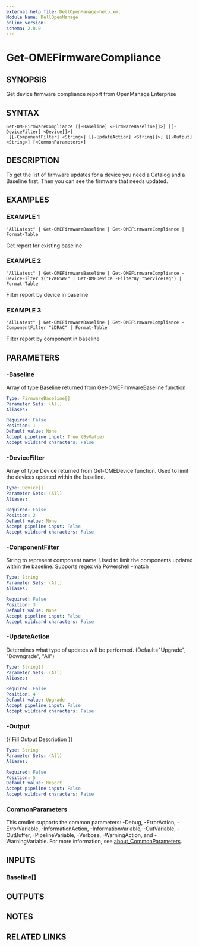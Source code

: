 ```yaml
---
external help file: DellOpenManage-help.xml
Module Name: DellOpenManage
online version:
schema: 2.0.0
---
```


# Get-OMEFirmwareCompliance

## SYNOPSIS
Get device firmware compliance report from OpenManage Enterprise

## SYNTAX

```
Get-OMEFirmwareCompliance [[-Baseline] <FirmwareBaseline[]>] [[-DeviceFilter] <Device[]>]
 [[-ComponentFilter] <String>] [[-UpdateAction] <String[]>] [[-Output] <String>] [<CommonParameters>]
```

## DESCRIPTION
To get the list of firmware updates for a device you need a Catalog and a Baseline first.
Then you can see the firmware that needs updated.

## EXAMPLES

### EXAMPLE 1
```
"AllLatest" | Get-OMEFirmwareBaseline | Get-OMEFirmwareCompliance | Format-Table
```

Get report for existing baseline

### EXAMPLE 2
```
"AllLatest" | Get-OMEFirmwareBaseline | Get-OMEFirmwareCompliance -DeviceFilter $("FVKGSWZ" | Get-OMEDevice -FilterBy "ServiceTag") | Format-Table
```

Filter report by device in baseline

### EXAMPLE 3
```
"AllLatest" | Get-OMEFirmwareBaseline | Get-OMEFirmwareCompliance -ComponentFilter "iDRAC" | Format-Table
```

Filter report by component in baseline

## PARAMETERS

### -Baseline
Array of type Baseline returned from Get-OMEFirmwareBaseline function

```yaml
Type: FirmwareBaseline[]
Parameter Sets: (All)
Aliases:

Required: False
Position: 1
Default value: None
Accept pipeline input: True (ByValue)
Accept wildcard characters: False
```

### -DeviceFilter
Array of type Device returned from Get-OMEDevice function.
Used to limit the devices updated within the baseline.

```yaml
Type: Device[]
Parameter Sets: (All)
Aliases:

Required: False
Position: 2
Default value: None
Accept pipeline input: False
Accept wildcard characters: False
```

### -ComponentFilter
String to represent component name.
Used to limit the components updated within the baseline.
Supports regex via Powershell -match

```yaml
Type: String
Parameter Sets: (All)
Aliases:

Required: False
Position: 3
Default value: None
Accept pipeline input: False
Accept wildcard characters: False
```

### -UpdateAction
Determines what type of updates will be performed.
(Default="Upgrade", "Downgrade", "All")

```yaml
Type: String[]
Parameter Sets: (All)
Aliases:

Required: False
Position: 4
Default value: Upgrade
Accept pipeline input: False
Accept wildcard characters: False
```

### -Output
{{ Fill Output Description }}

```yaml
Type: String
Parameter Sets: (All)
Aliases:

Required: False
Position: 5
Default value: Report
Accept pipeline input: False
Accept wildcard characters: False
```

### CommonParameters
This cmdlet supports the common parameters: -Debug, -ErrorAction, -ErrorVariable, -InformationAction, -InformationVariable, -OutVariable, -OutBuffer, -PipelineVariable, -Verbose, -WarningAction, and -WarningVariable. For more information, see [about_CommonParameters](http://go.microsoft.com/fwlink/?LinkID=113216).

## INPUTS

### Baseline[]
## OUTPUTS

## NOTES

## RELATED LINKS
